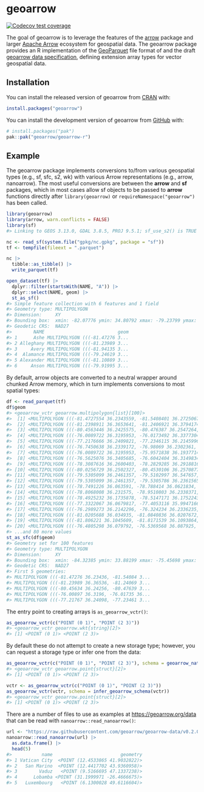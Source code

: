 
<!-- README.md is generated from README.Rmd. Please edit that file -->

# geoarrow

<!-- badges: start -->

[![Codecov test
coverage](https://codecov.io/gh/geoarrow/geoarrow-r/branch/main/graph/badge.svg)](https://app.codecov.io/gh/geoarrow/geoarrow-r?branch=main)
<!-- badges: end -->

The goal of geoarrow is to leverage the features of the
[arrow](https://arrow.apache.org/docs/r/) package and larger [Apache
Arrow](https://arrow.apache.org/) ecosystem for geospatial data. The
geoarrow package provides an R implementation of the
[GeoParquet](https://github.com/opengeospatial/geoparquet) file format
of and the draft [geoarrow data specification](https://geoarrow.org),
defining extension array types for vector geospatial data.

## Installation

You can install the released version of geoarrow from
[CRAN](https://cran.r-project.org/) with:

``` r
install.packages("geoarrow")
```

You can install the development version of geoarrow from
[GitHub](https://github.com/) with:

``` r
# install.packages("pak")
pak::pak("geoarrow/geoarrow-r")
```

## Example

The geoarrow package implements conversions to/from various geospatial
types (e.g., sf, sfc, s2, wk) with various Arrow representations (e.g.,
arrow, nanoarrow). The most useful conversions are between the **arrow**
and **sf** packages, which in most cases allow sf objects to be passed
to **arrow** functions directly after `library(geoarrow)` or
`requireNamespace("geoarrow")` has been called.

``` r
library(geoarrow)
library(arrow, warn.conflicts = FALSE)
library(sf)
#> Linking to GEOS 3.13.0, GDAL 3.8.5, PROJ 9.5.1; sf_use_s2() is TRUE

nc <- read_sf(system.file("gpkg/nc.gpkg", package = "sf"))
tf <- tempfile(fileext = ".parquet")

nc |> 
  tibble::as_tibble() |> 
  write_parquet(tf)

open_dataset(tf) |> 
  dplyr::filter(startsWith(NAME, "A")) |>
  dplyr::select(NAME, geom) |> 
  st_as_sf()
#> Simple feature collection with 6 features and 1 field
#> Geometry type: MULTIPOLYGON
#> Dimension:     XY
#> Bounding box:  xmin: -82.07776 ymin: 34.80792 xmax: -79.23799 ymax: 36.58965
#> Geodetic CRS:  NAD27
#>        NAME                           geom
#> 1      Ashe MULTIPOLYGON (((-81.47276 3...
#> 2 Alleghany MULTIPOLYGON (((-81.23989 3...
#> 3     Avery MULTIPOLYGON (((-81.94135 3...
#> 4  Alamance MULTIPOLYGON (((-79.24619 3...
#> 5 Alexander MULTIPOLYGON (((-81.10889 3...
#> 6     Anson MULTIPOLYGON (((-79.91995 3...
```

By default, arrow objects are converted to a neutral wrapper around
chunked Arrow memory, which in turn implements conversions to most
spatial types:

``` r
df <- read_parquet(tf)
df$geom
#> <geoarrow_vctr geoarrow.multipolygon{list}[100]>
#>  [1] <MULTIPOLYGON (((-81.4727554 36.2343559, -81.5408401 36.2725067, -81.56>
#>  [2] <MULTIPOLYGON (((-81.2398911 36.3653641, -81.2406921 36.3794174, -81.26>
#>  [3] <MULTIPOLYGON (((-80.4563446 36.2425575, -80.476387 36.2547264, -80.536>
#>  [4] <MULTIPOLYGON (((-76.0089722 36.3195953, -76.0173492 36.3377304, -76.03>
#>  [5] <MULTIPOLYGON (((-77.2176666 36.2409821, -77.2346115 36.2145996, -77.29>
#>  [6] <MULTIPOLYGON (((-76.7450638 36.2339172, -76.98069 36.2302361, -76.9947>
#>  [7] <MULTIPOLYGON (((-76.0089722 36.3195953, -75.9571838 36.1937714, -75.98>
#>  [8] <MULTIPOLYGON (((-76.5625076 36.3405685, -76.6042404 36.3149834, -76.64>
#>  [9] <MULTIPOLYGON (((-78.3087616 36.2600403, -78.2829285 36.2918816, -78.32>
#> [10] <MULTIPOLYGON (((-80.0256729 36.2502327, -80.4530106 36.2570877, -80.43>
#> [11] <MULTIPOLYGON (((-79.5305099 36.2461357, -79.5102997 36.547657, -79.217>
#> [12] <MULTIPOLYGON (((-79.5305099 36.2461357, -79.5305786 36.2361565, -80.02>
#> [13] <MULTIPOLYGON (((-78.7491226 36.063591, -78.788414 36.0621834, -78.8040>
#> [14] <MULTIPOLYGON (((-78.8068008 36.231575, -78.9510803 36.2338371, -79.159>
#> [15] <MULTIPOLYGON (((-78.4925232 36.1735878, -78.5147171 36.1752243, -78.51>
#> [16] <MULTIPOLYGON (((-77.3322067 36.0679817, -77.4053116 35.9947166, -77.42>
#> [17] <MULTIPOLYGON (((-76.2989273 36.2142296, -76.324234 36.2336235, -76.372>
#> [18] <MULTIPOLYGON (((-81.0205688 36.034935, -81.0840836 36.0207672, -81.124>
#> [19] <MULTIPOLYGON (((-81.806221 36.1045609, -81.8171539 36.1093864, -81.822>
#> [20] <MULTIPOLYGON (((-76.4805298 36.079792, -76.5369568 36.087925, -76.5755>
#> ...and 80 more values
st_as_sfc(df$geom)
#> Geometry set for 100 features 
#> Geometry type: MULTIPOLYGON
#> Dimension:     XY
#> Bounding box:  xmin: -84.32385 ymin: 33.88199 xmax: -75.45698 ymax: 36.58965
#> Geodetic CRS:  NAD27
#> First 5 geometries:
#> MULTIPOLYGON (((-81.47276 36.23436, -81.54084 3...
#> MULTIPOLYGON (((-81.23989 36.36536, -81.24069 3...
#> MULTIPOLYGON (((-80.45634 36.24256, -80.47639 3...
#> MULTIPOLYGON (((-76.00897 36.3196, -76.01735 36...
#> MULTIPOLYGON (((-77.21767 36.24098, -77.23461 3...
```

The entry point to creating arrays is `as_geoarrow_vctr()`:

``` r
as_geoarrow_vctr(c("POINT (0 1)", "POINT (2 3)"))
#> <geoarrow_vctr geoarrow.wkt{string}[2]>
#> [1] <POINT (0 1)> <POINT (2 3)>
```

By default these do not attempt to create a new storage type; however,
you can request a storage type or infer one from the data:

``` r
as_geoarrow_vctr(c("POINT (0 1)", "POINT (2 3)"), schema = geoarrow_native("POINT"))
#> <geoarrow_vctr geoarrow.point{struct}[2]>
#> [1] <POINT (0 1)> <POINT (2 3)>

vctr <- as_geoarrow_vctr(c("POINT (0 1)", "POINT (2 3)"))
as_geoarrow_vctr(vctr, schema = infer_geoarrow_schema(vctr))
#> <geoarrow_vctr geoarrow.point{struct}[2]>
#> [1] <POINT (0 1)> <POINT (2 3)>
```

There are a number of files to use as examples at
<https://geoarrow.org/data> that can be read with
`nanoarrow::read_nanoarrow()`:

``` r
url <- "https://raw.githubusercontent.com/geoarrow/geoarrow-data/v0.2.0/natural-earth/files/natural-earth_cities.arrows"
nanoarrow::read_nanoarrow(url) |> 
  as.data.frame() |> 
  head(5)
#>           name                         geometry
#> 1 Vatican City  <POINT (12.4533865 41.9032822)>
#> 2   San Marino  <POINT (12.4417702 43.9360958)>
#> 3        Vaduz   <POINT (9.5166695 47.1337238)>
#> 4      Lobamba <POINT (31.1999971 -26.4666675)>
#> 5   Luxembourg   <POINT (6.1300028 49.6116604)>
```
